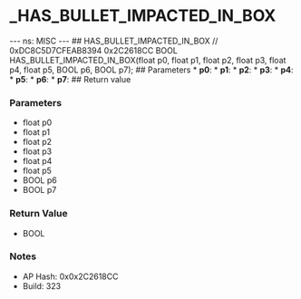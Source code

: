 # _HAS_BULLET_IMPACTED_IN_BOX

--- ns: MISC --- ## HAS_BULLET_IMPACTED_IN_BOX  // 0xDC8C5D7CFEAB8394 0x2C2618CC BOOL HAS_BULLET_IMPACTED_IN_BOX(float p0, float p1, float p2, float p3, float p4, float p5, BOOL p6, BOOL p7);   ## Parameters * **p0**: * **p1**: * **p2**: * **p3**: * **p4**: * **p5**: * **p6**: * **p7**:  ## Return value

### Parameters
* float p0
* float p1
* float p2
* float p3
* float p4
* float p5
* BOOL p6
* BOOL p7

### Return Value
* BOOL

### Notes
* AP Hash: 0x0x2C2618CC
* Build: 323

